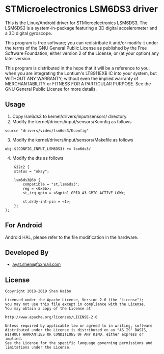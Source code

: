 # STMicroelectronics LSM6DS3 driver
This is the Linux/Android driver for STMicroelectronics LSM6DS3. The LSM6DS3 is a system-in-package featuring a 3D
digital accelerometer and a 3D digital gyroscope.  

This program is free software; you can redistribute it and/or modify it under the terms of the GNU General Public License as published by the Free Software Foundation; either version 2 of the License, or (at your option) any later version.

This program is distributed in the hope that it will be a reference to you, when you are integrating the Lontium's LT8911EXB IC into your system, but WITHOUT ANY WARRANTY; without even the implied warranty of MERCHANTABILITY or FITNESS FOR A PARTICULAR PURPOSE.  See the GNU General Public License for more details.

## Usage
1. Copy lsm6ds3 to kernel/drivers/input/sensors/ directory.
2. Modify the kernel/drivers/input/sensors/Kconfig as follows
```
source "drivers/video/lsm6ds3/Kconfig"
```
3. Modify the kernel/drivers/input/sensors/Makefile as follows
```
obj-$(CONFIG_INPUT_LSM6DS3) += lsm6ds3/
```
4. Modify the dts as follows
```
	&i2c2 {
	status = "okay";
	
	lsm6ds3@6b {
		compatible = "st,lsm6ds3";
		reg = <0x6b>;
		st,irq_gpio = <&gpio1 GPIO_A3 GPIO_ACTIVE_LOW>;

		st,drdy-int-pin = <1>;
	};
};
```

## For Android
Android HAL, please refer to the file modification in the hardware.

## Developed By
* ayst.shen@foxmail.com

## License
	Copyright 2018-2019 Shen Haibo

	Licensed under the Apache License, Version 2.0 (the "License");
	you may not use this file except in compliance with the License.
	You may obtain a copy of the License at

	http://www.apache.org/licenses/LICENSE-2.0

	Unless required by applicable law or agreed to in writing, software
	distributed under the License is distributed on an "AS IS" BASIS,
	WITHOUT WARRANTIES OR CONDITIONS OF ANY KIND, either express or implied.
	See the License for the specific language governing permissions and
	limitations under the License.
